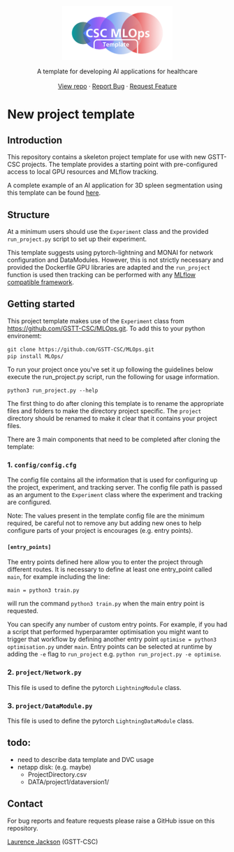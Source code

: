 <!-- PROJECT HEADING -->
<br />
<p align="center">
<a href="https://github.com/github_username/repo_name">
    <img src="assets/MOps_template_logo.png" alt="Logo" width="50%">
  </a>
<p align="center">
A template for developing AI applications for healthcare
<br />
<br />
<a href="https://github.com/GSTT-CSC/Project_template">View repo</a>
·
<a href="https://github.com/GSTT-CSC/Project_template/issues">Report Bug</a>
·
<a href="https://github.com/GSTT-CSC/Project_template/issues">Request Feature</a>
</p>

# New project template

## Introduction
This repository contains a skeleton project template for use with new GSTT-CSC projects. The template provides a starting point with pre-configured access to local GPU resources and MLflow tracking.

A complete example of an AI application for 3D spleen segmentation using this template can be found [here](https://github.com/GSTT-CSC/MLOps_test_project.git).

## Structure
At a minimum users should use the `Experiment` class and the provided `run_project.py` script to set up their experiment.

This template suggests using pytorch-lightning and MONAI for network configuration and DataModules. 
However, this is not strictly necessary and provided the Dockerfile GPU libraries are adapted and the `run_project` function is used then tracking can be performed with any [MLflow compatible framework](https://mlflow.org/docs/latest/tracking.html#automatic-logging).

## Getting started
This project template makes use of the `Experiment` class from https://github.com/GSTT-CSC/MLOps.git. To add this to your python environemt:

```shell
git clone https://github.com/GSTT-CSC/MLOps.git
pip install MLOps/
```

To run your project once you've set it up following the guidelines below execute the run_project.py script, run the following for usage information.
```shell 
python3 run_project.py --help
```

The first thing to do after cloning this template is to rename the appropriate files and folders to make the directory project specific. 
The `project` directory should be renamed to make it clear that it contains your project files. 

There are 3 main components that need to be completed after cloning the template:

### 1. `config/config.cfg`
The config file contains all the information that is used for configuring up the project, experiment, and tracking server. 
The config file path is passed as an argument to the `Experiment` class where the experiment and tracking are configured. 

Note: The values present in the template config file are the minimum required, be careful not to remove any but adding new ones to help configure parts of your project is encourages (e.g. entry points).

#### `[entry_points]`
The entry points defined here allow you to enter the project through different routes. It is necessary to define at least one entry_point called `main`, for example including the line:
```
main = python3 train.py
```
will run the command `python3 train.py` when the main entry point is requested.

You can specify any number of custom entry points. For example, if you had a script that performed hyperparamter optimisation you might want to trigger that workflow by defining another entry point `optimise = python3 optimisation.py`
under `main`. Entry points can be selected at runtime by adding the `-e` flag to `run_project` e.g. `python run_project.py -e optimise`.


### 2. `project/Network.py`
This file is used to define the pytorch `LightningModule` class.

### 3. `project/DataModule.py`
This file is used to define the pytorch `LightningDataModule` class.

## todo:
* need to describe data template and DVC usage
* netapp disk: (e.g. maybe)
  * ProjectDirectory.csv
  * DATA/project1/dataversion1/

## Contact
For bug reports and feature requests please raise a GitHub issue on this repository.

[Laurence Jackson](https://github.com/laurencejackson) (GSTT-CSC) 

